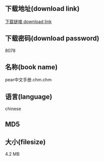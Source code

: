 ## 下载地址(download link)
[下载链接 download link](https://tutu365.netlify.app/?s=pear%E4%B8%AD%E6%96%87%E6%89%8B%E5%86%8C.chm)

## 下载密码(download password)
8078

## 名称(book name)
pear中文手册.chm.chm

## 语言(language)
chinese

## MD5


## 大小(filesize)
4.2 MB
